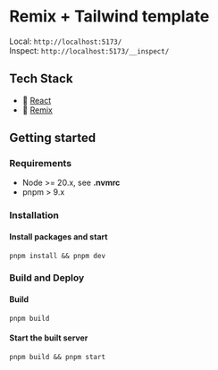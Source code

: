 # Remix + Tailwind template

Local: `http://localhost:5173/`  
Inspect: `http://localhost:5173/__inspect/`

## Tech Stack

- 📖 [React](https://react.dev/)
- 📖 [Remix](https://remix.run/docs)

## Getting started

### Requirements

- Node >= 20.x, see **.nvmrc**
- pnpm > 9.x

### Installation

#### Install packages and start

`pnpm install && pnpm dev`

### Build and Deploy

#### Build

`pnpm build`

#### Start the built server

`pnpm build && pnpm start`
